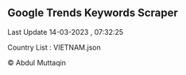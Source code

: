 

## Google Trends Keywords Scraper 
 
Last Update 14-03-2023 , 07:32:25

Country List :
VIETNAM.json



© Abdul Muttaqin 
